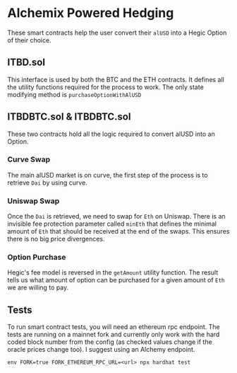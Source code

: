 # Alchemix Powered Hedging

These smart contracts help the user convert their `alUSD` into a Hegic Option of their choice.

## ITBD.sol

This interface is used by both the BTC and the ETH contracts. It defines all the utility functions required for the process to work. The only state modifying method is `purchaseOptionWithAlUSD`

## ITBDBTC.sol & ITBDBTC.sol

These two contracts hold all the logic required to convert alUSD into an Option.

### Curve Swap

The main alUSD market is on curve, the first step of the process is to retrieve `Dai` by using curve.

### Uniswap Swap

Once the `Dai` is retrieved, we need to swap for `Eth` on Uniswap. There is an invisible fee protection parameter called `minEth` that defines the minimal amount of `Eth` that should be received at the end of the swaps. This ensures there is no big price divergences.

### Option Purchase

Hegic's fee model is reversed in the `getAmount` utility function. The result tells us what amount of option can be purchased for a given amount of `Eth` we are willing to pay.

## Tests

To run smart contract tests, you will need an ethereum rpc endpoint. The tests are running on a mainnet fork and currently only work with the hard coded block number from the config (as checked values change if the oracle prices change too). I suggest using an Alchemy endpoint.

```
env FORK=true FORK_ETHEREUM_RPC_URL=<url> npx hardhat test
```